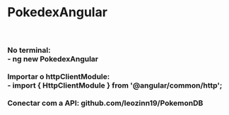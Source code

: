 # PokedexAngular

<br>

<h3>No terminal:<br> 
    - ng new PokedexAngular
<br>
<br>
Importar o httpClientModule:
<br>    
    - import { HttpClientModule } from '@angular/common/http';
<br>
<br>
Conectar com a API: 
github.com/leozinn19/PokemonDB
